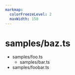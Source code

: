 ```yaml
---
markmap:
  colorFreezeLevel: 2
  maxWidth: 150
---
```


# samples/baz.ts

- samples/foo.ts
  - samples/bar.ts
- samples/foobar.ts
